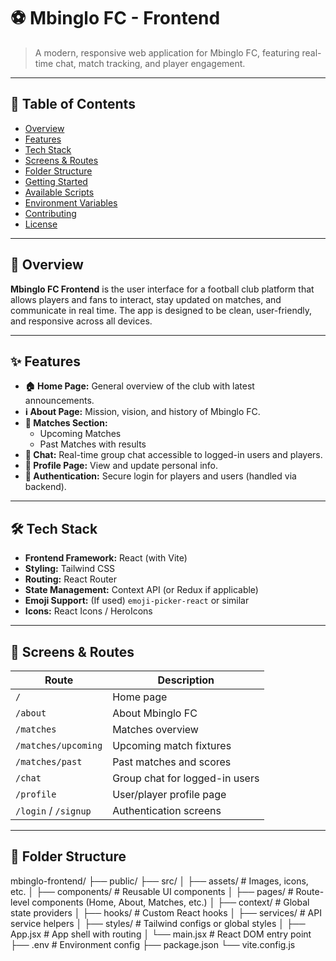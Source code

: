 # ⚽ Mbinglo FC - Frontend

> A modern, responsive web application for Mbinglo FC, featuring real-time chat, match tracking, and player engagement.

---

## 📌 Table of Contents

- [Overview](#overview)
- [Features](#features)
- [Tech Stack](#tech-stack)
- [Screens & Routes](#screens--routes)
- [Folder Structure](#folder-structure)
- [Getting Started](#getting-started)
- [Available Scripts](#available-scripts)
- [Environment Variables](#environment-variables)
- [Contributing](#contributing)
- [License](#license)

---

## 🧠 Overview

**Mbinglo FC Frontend** is the user interface for a football club platform that allows players and fans to interact, stay updated on matches, and communicate in real time. The app is designed to be clean, user-friendly, and responsive across all devices.

---

## ✨ Features

- **🏠 Home Page:** General overview of the club with latest announcements.
- **ℹ️ About Page:** Mission, vision, and history of Mbinglo FC.
- **📅 Matches Section:**
  - Upcoming Matches
  - Past Matches with results
- **💬 Chat:** Real-time group chat accessible to logged-in users and players.
- **👤 Profile Page:** View and update personal info.
- **🔐 Authentication:** Secure login for players and users (handled via backend).

---

## 🛠 Tech Stack

- **Frontend Framework:** React (with Vite)
- **Styling:** Tailwind CSS
- **Routing:** React Router
- **State Management:** Context API (or Redux if applicable)
- **Emoji Support:** (If used) `emoji-picker-react` or similar
- **Icons:** React Icons / HeroIcons

---

## 🧭 Screens & Routes

| Route                | Description                    |
| -------------------- | ------------------------------ |
| `/`                  | Home page                      |
| `/about`             | About Mbinglo FC               |
| `/matches`           | Matches overview               |
| `/matches/upcoming`  | Upcoming match fixtures        |
| `/matches/past`      | Past matches and scores        |
| `/chat`              | Group chat for logged-in users |
| `/profile`           | User/player profile page       |
| `/login` / `/signup` | Authentication screens         |

---

## 📁 Folder Structure

mbinglo-frontend/
├── public/
├── src/
│ ├── assets/ # Images, icons, etc.
│ ├── components/ # Reusable UI components
│ ├── pages/ # Route-level components (Home, About, Matches, etc.)
│ ├── context/ # Global state providers
│ ├── hooks/ # Custom React hooks
│ ├── services/ # API service helpers
│ ├── styles/ # Tailwind configs or global styles
│ ├── App.jsx # App shell with routing
│ └── main.jsx # React DOM entry point
├── .env # Environment config
├── package.json
└── vite.config.js
